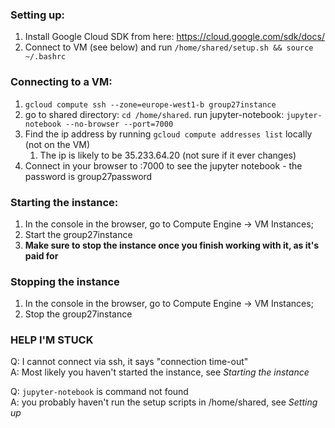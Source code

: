 ### Setting up:
1. Install Google Cloud SDK from here: https://cloud.google.com/sdk/docs/
2. Connect to VM (see below) and run `/home/shared/setup.sh && source ~/.bashrc`

### Connecting to a VM:
1. `gcloud compute ssh --zone=europe-west1-b group27instance`
2. go to shared directory: `cd /home/shared`. run jupyter-notebook: `jupyter-notebook --no-browser --port=7000`
3. Find the ip address by running `gcloud compute addresses list` locally (not on the VM)
    1. The ip is likely to be 35.233.64.20 (not sure if it ever changes)
4. Connect in your browser to <ip>:7000 to see the jupyter notebook - the password is group27password


### Starting the instance:
1. In the console in the browser, go to Compute Engine -> VM Instances;  
2. Start the group27instance
3. **Make sure to stop the instance once you finish working with it, as it's paid for**



### Stopping the instance
1. In the console in the browser, go to Compute Engine -> VM Instances;  
2. Stop the group27instance

### HELP I'M STUCK
Q: I cannot connect via ssh, it says "connection time-out"  
A: Most likely you haven't started the instance, see _Starting the instance_
  
Q: `jupyter-notebook` is command not found    
A: you probably haven't run the setup scripts in /home/shared, see _Setting up_



